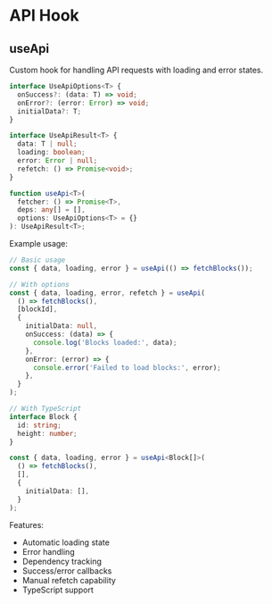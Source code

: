 # API Hook

## useApi
Custom hook for handling API requests with loading and error states.

```typescript
interface UseApiOptions<T> {
  onSuccess?: (data: T) => void;
  onError?: (error: Error) => void;
  initialData?: T;
}

interface UseApiResult<T> {
  data: T | null;
  loading: boolean;
  error: Error | null;
  refetch: () => Promise<void>;
}

function useApi<T>(
  fetcher: () => Promise<T>,
  deps: any[] = [],
  options: UseApiOptions<T> = {}
): UseApiResult<T>;
```

Example usage:

```typescript
// Basic usage
const { data, loading, error } = useApi(() => fetchBlocks());

// With options
const { data, loading, error, refetch } = useApi(
  () => fetchBlocks(),
  [blockId],
  {
    initialData: null,
    onSuccess: (data) => {
      console.log('Blocks loaded:', data);
    },
    onError: (error) => {
      console.error('Failed to load blocks:', error);
    },
  }
);

// With TypeScript
interface Block {
  id: string;
  height: number;
}

const { data, loading, error } = useApi<Block[]>(
  () => fetchBlocks(),
  [],
  {
    initialData: [],
  }
);
```

Features:
- Automatic loading state
- Error handling
- Dependency tracking
- Success/error callbacks
- Manual refetch capability
- TypeScript support